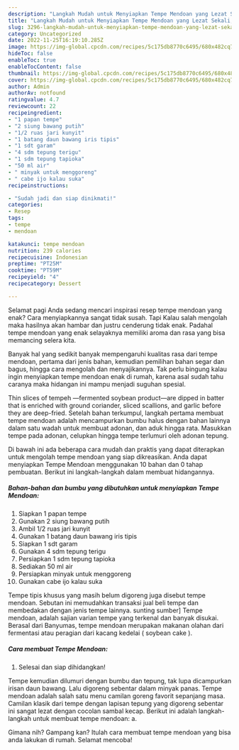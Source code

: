 ```yaml
---
description: "Langkah Mudah untuk Menyiapkan Tempe Mendoan yang Lezat Sekali, Buat Buka Puasa Bisa Manjain Lidah"
title: "Langkah Mudah untuk Menyiapkan Tempe Mendoan yang Lezat Sekali, Buat Buka Puasa Bisa Manjain Lidah"
slug: 3296-langkah-mudah-untuk-menyiapkan-tempe-mendoan-yang-lezat-sekali-buat-buka-puasa-bisa-manjain-lidah
category: Uncategorized
date: 2022-11-25T16:19:10.285Z
image: https://img-global.cpcdn.com/recipes/5c175db8770c6495/680x482cq70/tempe-mendoan-foto-resep-utama.jpg
hideToc: false
enableToc: true
enableTocContent: false
thumbnail: https://img-global.cpcdn.com/recipes/5c175db8770c6495/680x482cq70/tempe-mendoan-foto-resep-utama.jpg
cover: https://img-global.cpcdn.com/recipes/5c175db8770c6495/680x482cq70/tempe-mendoan-foto-resep-utama.jpg
author: Admin
authorAv: notfound
ratingvalue: 4.7
reviewcount: 22
recipeingredient:
- "1 papan tempe"
- "2 siung bawang putih"
- "1/2 ruas jari kunyit"
- "1 batang daun bawang iris tipis"
- "1 sdt garam"
- "4 sdm tepung terigu"
- "1 sdm tepung tapioka"
- "50 ml air"
- " minyak untuk menggoreng"
- " cabe ijo kalau suka"
recipeinstructions:

- "Sudah jadi dan siap dinikmati!"
categories:
- Resep
tags:
- tempe
- mendoan

katakunci: tempe mendoan 
nutrition: 239 calories
recipecuisine: Indonesian
preptime: "PT25M"
cooktime: "PT59M"
recipeyield: "4"
recipecategory: Dessert

---
```



Selamat pagi Anda sedang mencari inspirasi resep tempe mendoan yang enak? Cara menyiapkannya sangat tidak susah. Tapi Kalau salah mengolah maka hasilnya akan hambar dan justru cenderung tidak enak. Padahal tempe mendoan yang enak selayaknya memiliki aroma dan rasa yang bisa memancing selera kita.


Banyak hal yang sedikit banyak mempengaruhi kualitas rasa dari tempe mendoan, pertama dari jenis bahan, kemudian pemilihan bahan segar dan bagus, hingga cara mengolah dan menyajikannya. Tak perlu bingung kalau ingin menyiapkan tempe mendoan enak di rumah, karena asal sudah tahu caranya maka hidangan ini mampu menjadi suguhan spesial.

Thin slices of tempeh —fermented soybean product—are dipped in batter that is enriched with ground coriander, sliced scallions, and garlic before they are deep-fried. Setelah bahan terkumpul, langkah pertama membuat tempe mendoan adalah mencampurkan bumbu halus dengan bahan lainnya dalam satu wadah untuk membuat adonan, dan aduk hingga rata. Masukkan tempe pada adonan, celupkan hingga tempe terlumuri oleh adonan tepung.


Di bawah ini ada beberapa cara mudah dan praktis yang dapat diterapkan untuk mengolah tempe mendoan yang siap dikreasikan. Anda dapat menyiapkan Tempe Mendoan menggunakan 10 bahan dan 0 tahap pembuatan. Berikut ini langkah-langkah dalam membuat hidangannya.

<!--inarticleads1-->

##### Bahan-bahan dan bumbu yang dibutuhkan untuk menyiapkan Tempe Mendoan:

1. Siapkan 1 papan tempe
1. Gunakan 2 siung bawang putih
1. Ambil 1/2 ruas jari kunyit
1. Gunakan 1 batang daun bawang iris tipis
1. Siapkan 1 sdt garam
1. Gunakan 4 sdm tepung terigu
1. Persiapkan 1 sdm tepung tapioka
1. Sediakan 50 ml air
1. Persiapkan  minyak untuk menggoreng
1. Gunakan  cabe ijo kalau suka


Tempe tipis khusus yang masih belum digoreng juga disebut tempe mendoan. Sebutan ini memudahkan transaksi jual beli tempe dan membedakan dengan jenis tempe lainnya. sunting sumber] Tempe mendoan, adalah sajian varian tempe yang terkenal dan banyak disukai. Berasal dari Banyumas, tempe mendoan merupakan makanan olahan dari fermentasi atau peragian dari kacang kedelai ( soybean cake ). 

<!--inarticleads2-->

##### Cara membuat Tempe Mendoan:


1. Selesai dan siap dihidangkan!

Tempe kemudian dilumuri dengan bumbu dan tepung, tak lupa dicampurkan irisan daun bawang. Lalu digoreng sebentar dalam minyak panas. Tempe mendoan adalah salah satu menu camilan goreng favorit sepanjang masa. Camilan klasik dari tempe dengan lapisan tepung yang digoreng sebentar ini sangat lezat dengan cocolan sambal kecap. Berikut ini adalah langkah-langkah untuk membuat tempe mendoan: a. 

Gimana nih? Gampang kan? Itulah cara membuat tempe mendoan yang bisa anda lakukan di rumah. Selamat mencoba!
